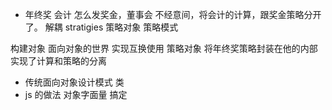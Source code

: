 - 年终奖 会计
怎么发奖金，董事会
不经意间，将会计的计算，跟奖金策略分开了。
解耦
stratigies 策略对象
策略模式


构建对象 面向对象的世界  实现互换使用
策略对象  将年终奖策略封装在他的内部 实现了计算和策略的分离
- 传统面向对象设计模式  类
- js 的做法  对象字面量 搞定